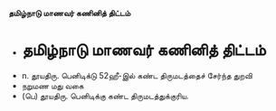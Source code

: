 **தமிழ்நாடு மாணவர் கணினித் திட்டம்**
- # தமிழ்நாடு மாணவர் கணினித் திட்டம்
- n. தூயதிரு. பெனிடிக்டு 52ஹீ-இல் கண்ட திருமடத்தைச் சேர்ந்த துறவி
- நறுமண மது வகை
- (பெ) தூயதிரு. பெனிடிக்கு கண்ட திருமடத்துக்குரிய.


